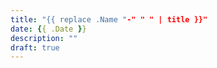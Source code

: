 ```yaml
---
title: "{{ replace .Name "-" " " | title }}"
date: {{ .Date }}
description: ""
draft: true
---
```


<!--this will limit the amount of text shown in the post overwiev-->
<!--more-->
